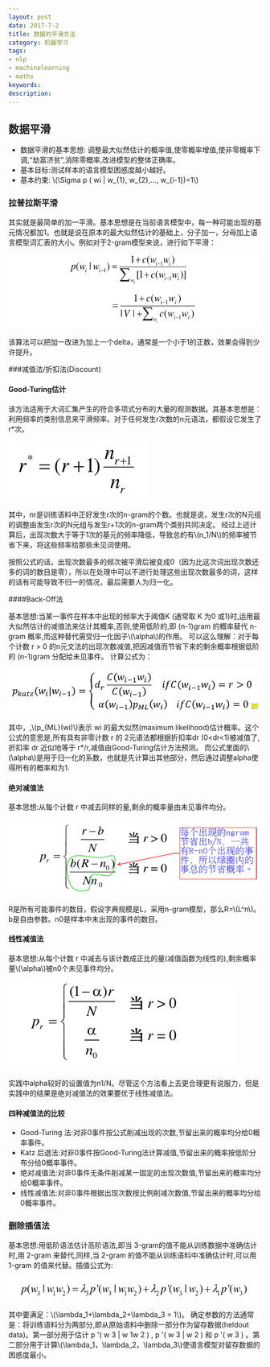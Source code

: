 ```yaml
---
layout: post
date: 2017-7-2
title: 数据的平滑方法
category: 机器学习
tags: 
- nlp
- machinelearning
- maths
keywords:
description: 
---
```


## 数据平滑
- 数据平滑的基本思想:
	调整最大似然估计的概率值,使零概率增值,使非零概率下调,“劫富济贫”,消除零概率,改进模型的整体正确率。
- 基本目标:测试样本的语言模型困惑度越小越好。
- 基本约束: \\(\Sigma p ( wi | w_{1}, w_{2},..., w_{i-1})=1\\)

### 拉普拉斯平滑
其实就是最简单的加一平滑。基本思想是在当前语言模型中，每一种可能出现的基元情况都加1。也就是说在原本的最大似然估计的基础上，分子加一，分母加上语言模型词汇表的大小。例如对于2-gram模型来说，进行如下平滑：

![](/img/2gramsmooth.png)

该算法可以把加一改进为加上一个delta，通常是一个小于1的正数，效果会得到少许提升。

###减值法/折扣法(Discount)

#### Good-Turing估计

该方法适用于大词汇集产生的符合多项式分布的大量的观测数据。其基本思想是：利用频率的类别信息来平滑频率。对于任何发生r次数的n元语法，都假设它发生了r*次。

![](/img/goodturing.png)

其中，nr是训练语料中正好发生r次的n-gram的个数。也就是说，发生r次的N元组的调整由发生r次的N元组与发生r+1次的n-gram两个类别共同决定。
经过上述计算后，出现次数大于等于1次的基元的频率降低，导致总的有\\(n_1/N\\)的频率被节省下来，将这些频率给那些未见词使用。

按照公式的话，出现次数最多的频次被平滑后被变成0（因为比这次词出现次数还多的词的数目是零），所以在处理中可以不进行处理这些出现次数最多的词，这样的话有可能导致不归一的情况，最后需要人为归一化。

####Back-Off法

基本思想:当某一事件在样本中出现的频率大于阈值K (通常取 K 为0 或1)时,运用最大似然估计的减值法来估计其概率,否则,使用低阶的,即 (n-1)gram 的概率替代 n-gram 概率,而这种替代需受归一化因子\\(\alpha\\)的作用。
可以这么理解：对于每个计数 r > 0 的n元文法的出现次数减值,把因减值而节省下来的剩余概率根据低阶的 (n-1)gram 分配给未见事件。
计算公式为：
<!-- more -->

![](/img/Katz.png)

其中，,\\(p_{ML}(wi)\\)表示 wi 的最大似然(maximum likelihood)估计概率。这个公式的意思是,所有具有非零计数 r 的 2元语法都根据折扣率dr (0<dr<1)被减值了,折扣率 dr 近似地等于 r*/r,减值由Good-Turing估计方法预测。
而公式里面的\\(\alpha\\)是用于归一化的系数，也就是先计算出其他部分，然后通过调整alpha使得所有的概率和为1.

#### 绝对减值法
基本思想:从每个计数 r 中减去同样的量,剩余的概率量由未见事件均分。

![](/img/absolute.png)

R是所有可能事件的数目，假设字典规模是L，采用n-gram模型，那么R=\\(L^n\\)。b是自由参数。n0是样本中未出现的事件的数目。

#### 线性减值法
基本思想:从每个计数 r 中减去与该计数成正比的量(减值函数为线性的),剩余概率量\\(\alpha\\)被n0个未见事件均分。

![](/img/linearsmooth.png)

实践中alpha较好的设置值为n1/N。尽管这个方法看上去更合理更有说服力，但是实践中的结果是绝对减值法的效果要优于线性减值法。

#### 四种减值法的比较
- Good-Turing 法:对非0事件按公式削减出现的次数,节留出来的概率均分给0概率事件。
- Katz 后退法:对非0事件按Good-Turing法计算减值,节留出来的概率按低阶分布分给0概率事件。
- 绝对减值法:对非0事件无条件削减某一固定的出现次数值,节留出来的概率均分给0概率事件。
- 线性减值法:对非0事件根据出现次数按比例削减次数值,节留出来的概率均分给0概率事件。

### 删除插值法
基本思想:用低阶语法估计高阶语法,即当 3-gram的值不能从训练数据中准确估计时,用 2-gram 来替代,同样,当 2-gram 的值不能从训练语料中准确估计时,可以用 1-gram 的值来代替。插值公式为:

![](/img/interpolation.png)

其中要满足：\\(\lambda_1+\lambda_2+\lambda_3 = 1\\)。
确定参数的方法通常是：将训练语料分为两部分,即从原始语料中删除一部分作为留存数据(heldout data)。第一部分用于估计 p '( w 3 | w 1w 2 ) , p '( w 3 | w 2 ) 和 p '( w 3 ) 。第二部分用于计算\\(\lambda_1，\lambda_2，\lambda_3\\)使语言模型对留存数据的困惑度最小。

